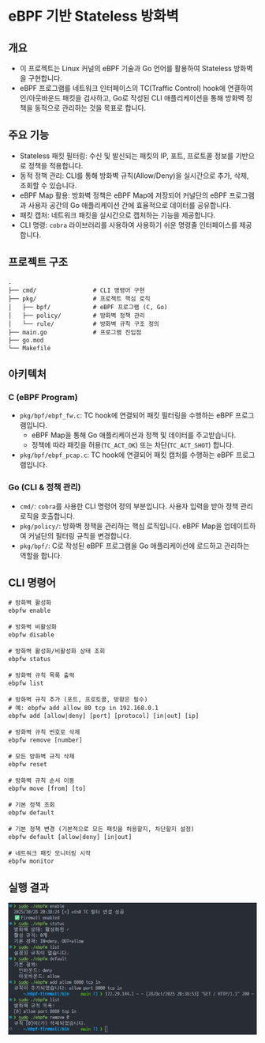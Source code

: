 # eBPF 기반 Stateless 방화벽

## 개요

- 이 프로젝트는 Linux 커널의 eBPF 기술과 Go 언어를 활용하여 Stateless 방화벽을 구현합니다.
- eBPF 프로그램를 네트워크 인터페이스의 TC(Traffic Control) hook에 연결하여 인/아웃바운드 패킷을 검사하고, Go로 작성된 CLI 애플리케이션을 통해 방화벽 정책을 동적으로 관리하는 것을 목표로 합니다.

## 주요 기능

- Stateless 패킷 필터링: 수신 및 발신되는 패킷의 IP, 포트, 프로토콜 정보를 기반으로 정책을 적용합니다.
- 동적 정책 관리: CLI를 통해 방화벽 규칙(Allow/Deny)을 실시간으로 추가, 삭제, 조회할 수 있습니다.
- eBPF Map 활용: 방화벽 정책은 eBPF Map에 저장되어 커널단의 eBPF 프로그램과 사용자 공간의 Go 애플리케이션 간에 효율적으로 데이터를 공유합니다.
- 패킷 캡처: 네트워크 패킷을 실시간으로 캡처하는 기능을 제공합니다.
- CLI 명령: `cobra` 라이브러리를 사용하여 사용하기 쉬운 명령줄 인터페이스를 제공합니다.

## 프로젝트 구조

```plain text
.
├── cmd/                # CLI 명령어 구현
├── pkg/                # 프로젝트 핵심 로직
│   ├── bpf/            # eBPF 프로그램 (C, Go)
│   ├── policy/         # 방화벽 정책 관리
│   └── rule/           # 방화벽 규칙 구조 정의
├── main.go             # 프로그램 진입점
├── go.mod
└── Makefile
```

## 아키텍처

### C (eBPF Program)

- `pkg/bpf/ebpf_fw.c`: TC hook에 연결되어 패킷 필터링을 수행하는 eBPF 프로그램입니다.
  - eBPF Map을 통해 Go 애플리케이션과 정책 및 데이터를 주고받습니다.
  - 정책에 따라 패킷을 허용(`TC_ACT_OK`) 또는 차단(`TC_ACT_SHOT`) 합니다.
- `pkg/bpf/ebpf_pcap.c`: TC hook에 연결되어 패킷 캡처를 수행하는 eBPF 프로그램입니다.

### Go (CLI & 정책 관리)

- `cmd/`: `cobra`를 사용한 CLI 명령어 정의 부분입니다. 사용자 입력을 받아 정책 관리 로직을 호출합니다.
- `pkg/policy/`: 방화벽 정책을 관리하는 핵심 로직입니다. eBPF Map을 업데이트하여 커널단의 필터링 규칙을 변경합니다.
- `pkg/bpf/`: C로 작성된 eBPF 프로그램을 Go 애플리케이션에 로드하고 관리하는 역할을 합니다.

## CLI 명령어

```shell
# 방화벽 활성화
ebpfw enable

# 방화벽 비활성화
ebpfw disable

# 방화벽 활성화/비활성화 상태 조회
ebpfw status

# 방화벽 규칙 목록 출력
ebpfw list

# 방화벽 규칙 추가 (포트, 프로토콜, 방향은 필수)
# 예: ebpfw add allow 80 tcp in 192.168.0.1
ebpfw add [allow|deny] [port] [protocol] [in|out] [ip]

# 방화벽 규칙 번호로 삭제
ebpfw remove [number]

# 모든 방화벽 규칙 삭제
ebpfw reset

# 방화벽 규칙 순서 이동
ebpfw move [from] [to]

# 기본 정책 조회
ebpfw default

# 기본 정책 변경 (기본적으로 모든 패킷을 허용할지, 차단할지 설정)
ebpfw default [allow|deny] [in|out]

# 네트워크 패킷 모니터링 시작
ebpfw monitor
```

## 실행 결과

![실행 결과](image.png)